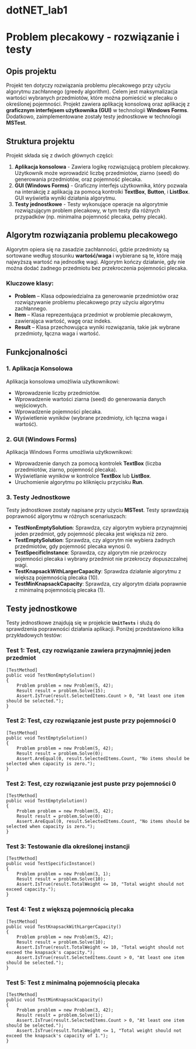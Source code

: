 # dotNET_lab1
# Problem plecakowy - rozwiązanie i testy

## Opis projektu

Projekt ten dotyczy rozwiązania problemu plecakowego przy użyciu algorytmu zachłannego (greedy algorithm). Celem jest maksymalizacja wartości wybranych przedmiotów, które można pomieścić w plecaku o określonej pojemności. Projekt zawiera aplikację konsolową oraz aplikację z **graficznym interfejsem użytkownika (GUI)** w technologii **Windows Forms**. Dodatkowo, zaimplementowane zostały testy jednostkowe w technologii **MSTest**.

## Struktura projektu

Projekt składa się z dwóch głównych części:

1. **Aplikacja konsolowa** - Zawiera logikę rozwiązującą problem plecakowy. Użytkownik może wprowadzić liczbę przedmiotów, ziarno (seed) do generowania przedmiotów, oraz pojemność plecaka.
2. **GUI (Windows Forms)** - Graficzny interfejs użytkownika, który pozwala na interakcję z aplikacją za pomocą kontrolki **TextBox**, **Button**, i **ListBox**. GUI wyświetla wyniki działania algorytmu.
3. **Testy jednostkowe** - Testy wykonujące operacje na algorytmie rozwiązującym problem plecakowy, w tym testy dla różnych przypadków (np. minimalna pojemność plecaka, pełny plecak).

## Algorytm rozwiązania problemu plecakowego

Algorytm opiera się na zasadzie zachłanności, gdzie przedmioty są sortowane według stosunku **wartość/waga** i wybierane są te, które mają najwyższą wartość na jednostkę wagi. Algorytm kończy działanie, gdy nie można dodać żadnego przedmiotu bez przekroczenia pojemności plecaka.

### Kluczowe klasy:
- **Problem** – Klasa odpowiedzialna za generowanie przedmiotów oraz rozwiązywanie problemu plecakowego przy użyciu algorytmu zachłannego.
- **Item** – Klasa reprezentująca przedmiot w problemie plecakowym, zawierająca wartość, wagę oraz indeks.
- **Result** – Klasa przechowująca wyniki rozwiązania, takie jak wybrane przedmioty, łączna waga i wartość.

## Funkcjonalności

### **1. Aplikacja Konsolowa**
Aplikacja konsolowa umożliwia użytkownikowi:
- Wprowadzenie liczby przedmiotów.
- Wprowadzenie wartości ziarna (seed) do generowania danych wejściowych.
- Wprowadzenie pojemności plecaka.
- Wyświetlenie wyników (wybrane przedmioty, ich łączna waga i wartość).

### **2. GUI (Windows Forms)**
Aplikacja Windows Forms umożliwia użytkownikowi:
- Wprowadzenie danych za pomocą kontrolek **TextBox** (liczba przedmiotów, ziarno, pojemność plecaka).
- Wyświetlanie wyników w kontrolce **TextBox** lub **ListBox**.
- Uruchomienie algorytmu po kliknięciu przycisku **Run**.

### **3. Testy Jednostkowe**
Testy jednostkowe zostały napisane przy użyciu **MSTest**. Testy sprawdzają poprawność algorytmu w różnych scenariuszach:
- **TestNonEmptySolution**: Sprawdza, czy algorytm wybiera przynajmniej jeden przedmiot, gdy pojemność plecaka jest większa niż zero.
- **TestEmptySolution**: Sprawdza, czy algorytm nie wybiera żadnych przedmiotów, gdy pojemność plecaka wynosi 0.
- **TestSpecificInstance**: Sprawdza, czy algorytm nie przekroczy pojemności plecaka i wybrany przedmiot nie przekroczy dopuszczalnej wagi.
- **TestKnapsackWithLargerCapacity**: Sprawdza działanie algorytmu z większą pojemnością plecaka (10).
- **TestMinKnapsackCapacity**: Sprawdza, czy algorytm działa poprawnie z minimalną pojemnością plecaka (1).

## Testy jednostkowe

Testy jednostkowe znajdują się w projekcie **`UnitTests`** i służą do sprawdzenia poprawności działania aplikacji. Poniżej przedstawiono kilka przykładowych testów:

### **Test 1: Test, czy rozwiązanie zawiera przynajmniej jeden przedmiot**

```
[TestMethod]
public void TestNonEmptySolution()
{
    Problem problem = new Problem(5, 42);
    Result result = problem.Solve(15);
    Assert.IsTrue(result.SelectedItems.Count > 0, "At least one item should be selected.");
}
```

### **Test 2: Test, czy rozwiązanie jest puste przy pojemności 0**
```
[TestMethod]
public void TestEmptySolution()
{
    Problem problem = new Problem(5, 42);
    Result result = problem.Solve(0);
    Assert.AreEqual(0, result.SelectedItems.Count, "No items should be selected when capacity is zero.");
}
```

### **Test 2: Test, czy rozwiązanie jest puste przy pojemności 0**
```
[TestMethod]
public void TestEmptySolution()
{
    Problem problem = new Problem(5, 42);
    Result result = problem.Solve(0);
    Assert.AreEqual(0, result.SelectedItems.Count, "No items should be selected when capacity is zero.");
}
```

### **Test 3: Testowanie dla określonej instancji**
```
[TestMethod]
public void TestSpecificInstance()
{
    Problem problem = new Problem(3, 1);
    Result result = problem.Solve(10);
    Assert.IsTrue(result.TotalWeight <= 10, "Total weight should not exceed capacity.");
}
```

### **Test 4: Test z większą pojemnością plecaka**
```
[TestMethod]
public void TestKnapsackWithLargerCapacity()
{
    Problem problem = new Problem(5, 42);
    Result result = problem.Solve(10);
    Assert.IsTrue(result.TotalWeight <= 10, "Total weight should not exceed the knapsack's capacity.");
    Assert.IsTrue(result.SelectedItems.Count > 0, "At least one item should be selected.");
}
```

### **Test 5: Test z minimalną pojemnością plecaka**
```
[TestMethod]
public void TestMinKnapsackCapacity()
{
    Problem problem = new Problem(3, 42);
    Result result = problem.Solve(1);
    Assert.IsTrue(result.SelectedItems.Count > 0, "At least one item should be selected.");
    Assert.IsTrue(result.TotalWeight <= 1, "Total weight should not exceed the knapsack's capacity of 1.");
}
```
